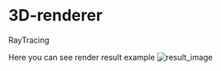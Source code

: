 # 3D-renderer
 RayTracing

 Here you can see render result example
![result_image](https://github.com/KonstantinBadanin/3D-renderer/assets/32741355/80e395b4-8981-4f3d-a730-23e0e13b1207)

